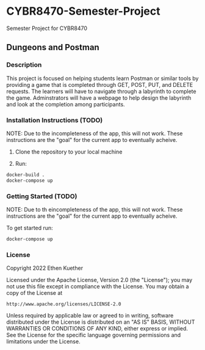 # CYBR8470-Semester-Project
Semester Project for CYBR8470

## Dungeons and Postman

### Description

This project is focused on helping students learn Postman or similar tools by providing a game that is completed through GET, POST, PUT, and DELETE requests. The learners will have to navigate through a labyrinth to complete the game. Adminstrators will have a webpage to help design the labyrinth and look at the completion among participants.

### Installation Instructions (TODO)

NOTE: Due to the incompleteness of the app, this will not work. These instructions are the "goal" for the current app to eventually acheive.

1. Clone the repository to your local machine

2. Run:
```bash
docker-build .
docker-compose up
```

### Getting Started (TODO)

NOTE: Due to th eincompleteness of the app, this will not work. These instructions are the "goal" for the current app to eventually acheive.

To get started run:
```bash
docker-compose up
```

### License

Copyright 2022 Ethen Kuether

Licensed under the Apache License, Version 2.0 (the "License");
you may not use this file except in compliance with the License.
You may obtain a copy of the License at

    http://www.apache.org/licenses/LICENSE-2.0

Unless required by applicable law or agreed to in writing, software
distributed under the License is distributed on an "AS IS" BASIS,
WITHOUT WARRANTIES OR CONDITIONS OF ANY KIND, either express or implied.
See the License for the specific language governing permissions and
limitations under the License.

